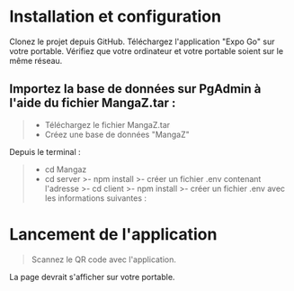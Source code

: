 # Installation et configuration #
Clonez le projet depuis GitHub.
Téléchargez l'application "Expo Go" sur votre portable.
Vérifiez que votre ordinateur et votre portable soient sur le même réseau.

## Importez la base de données sur PgAdmin à l'aide du fichier MangaZ.tar : ##
>- Téléchargez le fichier MangaZ.tar
>- Créez une base de données "MangaZ"

Depuis le terminal :
>- cd Mangaz
>- cd server
        >- npm install 
        >- créer un fichier .env contenant l'adresse
    >- cd client
        >- npm install 
        >- créer un fichier .env avec les informations suivantes :        


# Lancement de l'application #
>Scannez le QR code avec l'application.

La page devrait s'afficher sur votre portable.
